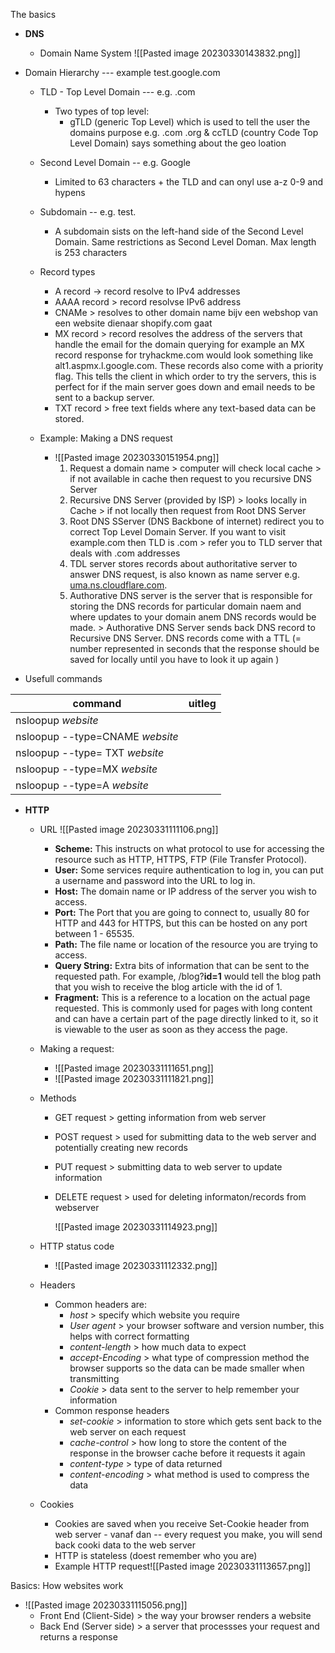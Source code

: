 

The basics 

- **DNS** 
	- Domain Name System 
![[Pasted image 20230330143832.png]]
- Domain Hierarchy    --- example test.google.com 
	- TLD - Top Level Domain     --- e.g. .com 
		-  Two types of top level: 
			- gTLD (generic Top Level) which is used to tell the user the domains purpose e.g. .com .org & ccTLD (country Code Top Level Domain) says something about the geo  loation 
	- Second Level Domain  -- e.g. Google 
		- Limited to 63 characters + the TLD and can onyl use a-z 0-9 and hypens 
	- Subdomain   -- e.g. test.
		- A subdomain sists on the left-hand side of the Second Level Domain. Same restrictions as Second Level Doman. Max length is 253 characters 


	- Record types 
		- A record →  record resolve to IPv4 addresses 
		- AAAA record > record resolvse IPv6 address 
		- CNAMe > resolves to other domain name bijv een webshop van een website dienaar shopify.com gaat 
		- MX record > record resolves the address of the servers that handle the email for the domain querying for example an MX record response for tryhackme.com would look something like alt1.aspmx.l.google.com. These records also come with a priority flag. This tells the client in which order to try the servers, this is perfect for if the main server goes down and email needs to be sent to a backup server. 
		- TXT record >   free text fields where any text-based data can be stored.

	- Example: Making a DNS request 
		- ![[Pasted image 20230330151954.png]]
			1. Request a domain name > computer will check local cache > if not available in cache then request to you recursive DNS Server 
			2. Recursive DNS Server (provided by ISP) > looks locally in Cache > if not locally then request from Root DNS Server 
			3. Root DNS SServer (DNS Backbone of internet) redirect you to correct Top Level Domain Server. If you want to visit example.com then TLD is .com > refer you to TLD server that deals with .com addresses 
			4. TDL server stores records about authoritative server to answer DNS request, is also known as name server e.g. [uma.ns.cloudflare.com](http://uma.ns.cloudflare.com).  
			5. Authorative DNS server is the server that is responsible for storing the DNS records for particular domain naem and where updates to your domain anem DNS records would be made. >  Authorative DNS Server sends back DNS record to Recursive DNS Server. DNS records come with a TTL (= number represented in seconds that the response should be saved for locally until you have to look it up again )

- Usefull commands 

| command                         | uitleg |
| ------------------------------- | ------ |
| nsloopup *website*              |        |
| nsloopup --type=CNAME *website* |        |
| nsloopup --type= TXT  *website*           |        |
| nsloopup --type=MX     *website*         |        |
| nsloopup --type=A     *website*                           |        |


- **HTTP** 
	- URL ![[Pasted image 20230331111106.png]] 
		- **Scheme:** This instructs on what protocol to use for accessing the resource such as HTTP, HTTPS, FTP (File Transfer Protocol).  
		- **User:** Some services require authentication to log in, you can put a username and password into the URL to log in.  
		- **Host:** The domain name or IP address of the server you wish to access.  
		- **Port:** The Port that you are going to connect to, usually 80 for HTTP and 443 for HTTPS, but this can be hosted on any port between 1 - 65535.  
		- **Path:** The file name or location of the resource you are trying to access.  
		- **Query String:** Extra bits of information that can be sent to the requested path. For example, /blog?**id=1** would tell the blog path that you wish to receive the blog article with the id of 1.  
		- **Fragment:** This is a reference to a location on the actual page requested. This is commonly used for pages with long content and can have a certain part of the page directly linked to it, so it is viewable to the user as soon as they access the page.
		  
	- Making a request: 
		- ![[Pasted image 20230331111651.png]]
		- ![[Pasted image 20230331111821.png]]
		
	- Methods 
		- GET request    > getting information from web server 
		- POST request  > used for submitting data to the web server and potentially creating new records 
		- PUT request   > submitting data to web server to update information 
		- DELETE request     > used for deleting informaton/records from webserver 
		  
		  ![[Pasted image 20230331114923.png]]
		  
	- HTTP status code 
		- ![[Pasted image 20230331112332.png]]

	- Headers 
		- Common headers are: 
			- *host*  > specify which website you require 
			- *User agent* > your browser software and version number, this helps with correct formatting 
			- *content-length* > how much data to expect 
			- *accept-Encoding* > what type of compression method the browser supports so the data can be made smaller when transmitting 
			- *Cookie* > data sent to the server to help remember your information 
		- Common response headers 
			- *set-cookie*  > information to store which gets sent back to the web server on each request 
			- *cache-control* > how long to store the content of the response in the browser cache before it requests it again 
			-  *content-type*  > type of data returned 
			- *content-encoding*  > what method is used to compress the data 
			  
			  
	- Cookies 
		- Cookies are saved when you receive Set-Cookie header from web server - vanaf dan -- every request you make, you will send back cooki data to the web server 
		- HTTP is stateless (doest remember who you are)
		- Example HTTP request![[Pasted image 20230331113657.png]]

Basics: How websites work 
- ![[Pasted image 20230331115056.png]]
	- Front End  (Client-Side) > the way your browser renders a website  
	- Back End (Server side) > a server that processses your request and returns a response 
	